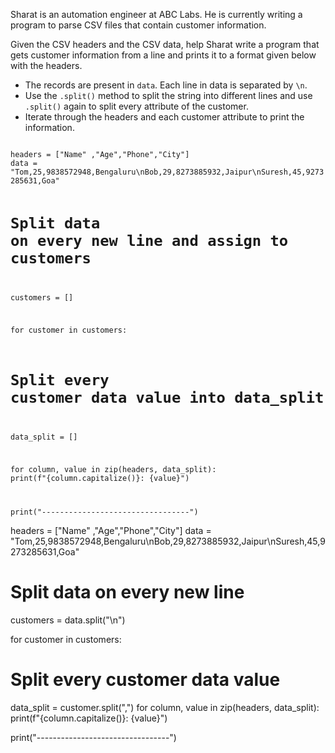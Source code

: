 Sharat is an automation engineer at ABC Labs. He is currently writing a program to parse CSV files that contain customer information.

Given the CSV headers and the CSV data, help Sharat write a program that gets customer information from a line and prints it to a format given below with the headers.

* The records are present in `data`. Each line in data is separated by `\n`.
* Use the `.split()` method to split the string into different lines and use `.split()` again to split every attribute of the customer.
* Iterate through the headers and each customer attribute to print the information.

<codeblock language="python" type="exercise" testMode="fixedInput">
<code>
headers = ["Name" ,"Age","Phone","City"]
data = "Tom,25,9838572948,Bengaluru\nBob,29,8273885932,Jaipur\nSuresh,45,9273285631,Goa"

# Split data on every new line and assign to customers
customers = []

for customer in customers:

#   Split every customer data value into data_split
  data_split = []

  for column, value in zip(headers, data_split):
    print(f"{column.capitalize()}: {value}")

  print("---------------------------------")
</code>

<solution>
headers = ["Name" ,"Age","Phone","City"]
data = "Tom,25,9838572948,Bengaluru\nBob,29,8273885932,Jaipur\nSuresh,45,9273285631,Goa"

# Split data on every new line
customers = data.split("\n")

for customer in customers:
#   Split every customer data value
  data_split = customer.split(",")
  for column, value in zip(headers, data_split):
    print(f"{column.capitalize()}: {value}")

  print("---------------------------------")
</solution>
</codeblock>